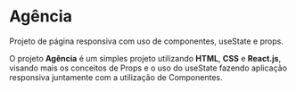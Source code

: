  # Agência 

Projeto de página responsiva com uso de componentes, useState e props. 

O projeto **Agência** é um simples projeto utilizando **HTML**, **CSS** e **React.js**, visando mais os conceitos de Props e o uso do useState fazendo aplicação responsiva juntamente com a utilização de Componentes.
